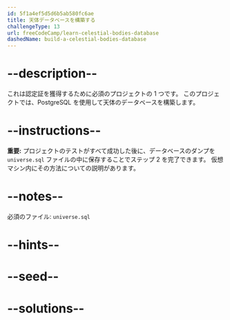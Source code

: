 ```yaml
---
id: 5f1a4ef5d5d6b5ab580fc6ae
title: 天体データベースを構築する
challengeType: 13
url: freeCodeCamp/learn-celestial-bodies-database
dashedName: build-a-celestial-bodies-database
---
```


# --description--

これは認定証を獲得するために必須のプロジェクトの 1 つです。 このプロジェクトでは、PostgreSQL を使用して天体のデータベースを構築します。

# --instructions--

**重要:** プロジェクトのテストがすべて成功した後に、データベースのダンプを `universe.sql` ファイルの中に保存することでステップ 2 を完了できます。 仮想マシン内にその方法についての説明があります。

# --notes--

必須のファイル: `universe.sql`

# --hints--

# --seed--

# --solutions--
